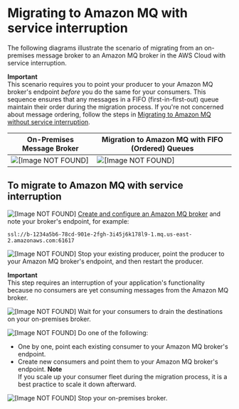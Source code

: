# Migrating to Amazon MQ with service interruption<a name="amazon-mq-migrating-service-interruption"></a>

The following diagrams illustrate the scenario of migrating from an on\-premises message broker to an Amazon MQ broker in the AWS Cloud with service interruption\.

**Important**  
This scenario requires you to point your producer to your Amazon MQ broker's endpoint *before* you do the same for your consumers\. This sequence ensures that any messages in a FIFO \(first\-in\-first\-out\) queue maintain their order during the migration process\. If you're not concerned about message ordering, follow the steps in [Migrating to Amazon MQ without service interruption](amazon-mq-migrating-no-service-interruption.md)\.


| On\-Premises Message Broker | Migration to Amazon MQ with FIFO \(Ordered\) Queues | 
| --- | --- | 
|  ![\[Image NOT FOUND\]](http://docs.aws.amazon.com/amazon-mq/latest/migration-guide/images/amazon-mq-migration-on-premises-single-producer.png)  |  ![\[Image NOT FOUND\]](http://docs.aws.amazon.com/amazon-mq/latest/migration-guide/images/amazon-mq-migration-ordered-queues-service-interruption.png)  | 

## To migrate to Amazon MQ with service interruption<a name="migrate-with-service-interruption"></a>

![\[Image NOT FOUND\]](http://docs.aws.amazon.com/amazon-mq/latest/migration-guide/images/number-1-red.png) [Create and configure an Amazon MQ broker](https://docs.aws.amazon.com/amazon-mq/latest/developer-guide/amazon-mq-creating-configuring-broker) and note your broker's endpoint, for example:

```
ssl://b-1234a5b6-78cd-901e-2fgh-3i45j6k178l9-1.mq.us-east-2.amazonaws.com:61617
```

![\[Image NOT FOUND\]](http://docs.aws.amazon.com/amazon-mq/latest/migration-guide/images/number-2-red.png) Stop your existing producer, point the producer to your Amazon MQ broker's endpoint, and then restart the producer\.

**Important**  
This step requires an interruption of your application's functionality because no consumers are yet consuming messages from the Amazon MQ broker\.

![\[Image NOT FOUND\]](http://docs.aws.amazon.com/amazon-mq/latest/migration-guide/images/number-3-red.png) Wait for your consumers to drain the destinations on your on\-premises broker\.

![\[Image NOT FOUND\]](http://docs.aws.amazon.com/amazon-mq/latest/migration-guide/images/number-4-red.png) Do one of the following:
+ One by one, point each existing consumer to your Amazon MQ broker's endpoint\.
+ Create new consumers and point them to your Amazon MQ broker's endpoint\.
**Note**  
If you scale up your consumer fleet during the migration process, it is a best practice to scale it down afterward\.

![\[Image NOT FOUND\]](http://docs.aws.amazon.com/amazon-mq/latest/migration-guide/images/number-5-red.png) Stop your on\-premises broker\.